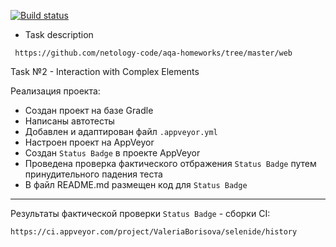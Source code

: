 [![Build status](https://ci.appveyor.com/api/projects/status/6dkp3voo2msasm66?svg=true)](https://ci.appveyor.com/project/ValeriaBorisova/selenide)


* Task description 

``` https://github.com/netology-code/aqa-homeworks/tree/master/web```

Task №2 - Interaction with Complex Elements

Реализация проекта:
* Создан проект на базе Gradle 
* Написаны автотесты
* Добавлен и адаптирован файл ```.appveyor.yml```
* Настроен проект на AppVeyor
* Создан ```Status Badge``` в проекте AppVeyor
* Проведена проверка фактического отбражения ```Status Badge``` путем принудительного падения теста
* В файл README.md размещен код для ```Status Badge```

___________________________________

Результаты фактической проверки ```Status Badge``` - сборки CI:

```https://ci.appveyor.com/project/ValeriaBorisova/selenide/history```
